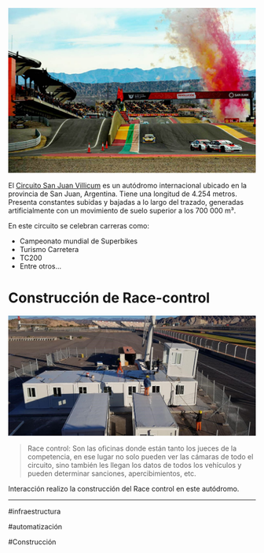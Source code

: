 
![Circuito San Juan](../imagenes/tc-san-juan.jpg)

El [Circuito San Juan Villicum](https://es.wikipedia.org/wiki/Circuito_San_Juan_Villicum) es un autódromo internacional ubicado en la provincia de San Juan, Argentina. Tiene una longitud de 4.254 metros. Presenta constantes subidas y bajadas a lo largo del trazado, generadas artificialmente con un movimiento de suelo superior a los 700 000 m³.

En este circuito se celebran carreras como:
* Campeonato mundial de Superbikes
* Turismo Carretera
* TC200
* Entre otros...

# Construcción de Race-control

![Race Control](../imagenes/Race%20Control.jpg)

> Race control: Son las oficinas donde están tanto los jueces de la competencia, en ese lugar no solo pueden ver las cámaras de todo el circuito, sino también les llegan los datos de todos los vehículos y pueden determinar sanciones, apercibimientos, etc.

Interacción realizo la construcción del Race control en este autódromo.

---

#infraestructura

#automatización

#Construcción